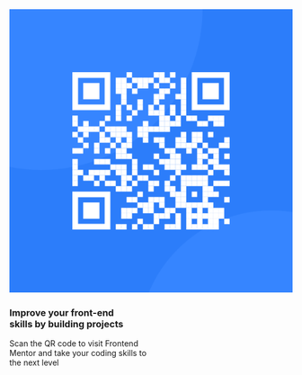<!DOCTYPE html>
<html>
<head>
	<meta charset="utf-8">
	<meta name="viewport" content="width=device-width, initial-scale=1">
	<title>QR Code Challenge</title>
	<link rel="stylesheet" type="text/css" href="styleqr.css">
	<link rel="preconnect" href="https://fonts.googleapis.com">
<link rel="preconnect" href="https://fonts.gstatic.com" crossorigin>
<link href="https://fonts.googleapis.com/css2?family=Outfit:wght@400;700&display=swap" rel="stylesheet">
	
</head>
<body>

<section class="team">
	<div class="team-content">
		<div class="box">
			<img src="qrcode.png" alt="qr code">
			<h3>Improve your front-end<br>skills by building projects</h3>
			<p>Scan the QR code to visit Frontend<br>Mentor and take your coding skills to<br>the next level</p>
	</div>

</section>





</body>
</html>
